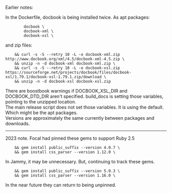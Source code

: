 
Earlier notes:  

In the Dockerfile, docbook is being installed twice. As apt packages:

```
        docbook \
        docbook-xml \
        docbook-xsl \
```

and zip files:
```
    && curl -s -S --retry 10 -L -o docbook-xml.zip http://www.docbook.org/xml/4.5/docbook-xml-4.5.zip \
    && unzip -n -d docbook-xml docbook-xml.zip \
    && curl -s -S --retry 10 -L -o docbook-xsl.zip https://sourceforge.net/projects/docbook/files/docbook-xsl/1.79.1/docbook-xsl-1.79.1.zip/download \
    && unzip -n -d docbook-xsl docbook-xsl.zip
```

There are boostbook warnings if DOCBOOK_XSL_DIR and DOCBOOK_DTD_DIR aren't specified. build_docs is setting those variables, pointing to the unzipped location.  
The main release script does not set those variables. It is using the default. Which might be the apt packages.  
Versions are approximately the same currently between packages and downloads.  

---

2023 note. Focal had pinned these gems to support Ruby 2.5

```
    && gem install public_suffix --version 4.0.7 \
    && gem install css_parser --version 1.12.0 \
```

In Jammy, it may be unnecessary. But, continuing to track these gems.

```
    && gem install public_suffix --version 5.0.3 \
    && gem install css_parser --version 1.16.0 \
```

In the near future they can return to being unpinned.  

